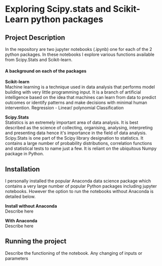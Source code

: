 # Exploring Scipy.stats and Scikit-Learn python packages
## Project Description
In the repository are two jupyter notebooks (.ipynb) one for each of the 2 python packages. In these notebooks I explore various functions available from Scipy.Stats and Scikit-learn. 

#### A background on each of the packages
**Scikit-learn**  
Machine learning is a technique used in data analysis that performs model building with very little programming input. It is a branch of artificial intelligence based on the idea that machines can learn from data to predict outcomes or identify patterns and make decisions with minimal human intervention. Regression - Linear/ polynomial
Classification

**Scipy.Stats**  
Statistics is an extremely important area of data analysis. It is best described as the science of collecting, organising, analysing, interpreting and presenting data hence it's importance in the field of data analysis. Scipy.Stats is one part of the Scipy library designation to statistics. It contains a large number of probability distributions, correlation functions and statistical tests to name just a few. It is reliant on the ubiquitous Numpy package in Python. 

## Installation
I personally installed the popular Anaconda data science package which contains a very large number of popular Python packages including jupyter notebooks. However the option to run the notebooks without Anaconda is detailed below.

**Install without Anaconda**  
Describe here

**With Anaconda**  
Describe here

## Running the project
Describe the functioning of the notebook. Any changing of inputs or parameters




